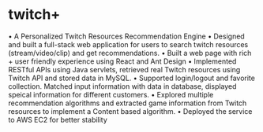 # twitch+
• A Personalized Twitch Resources Recommendation Engine
• Designed and built a full-stack web application for users to search twitch resources (stream/video/clip) and get recommendations.
• Built a web page with rich + user friendly experience using React and Ant Design
• Implemented RESTful APIs using Java servlets, retrieved real Twitch resources using Twitch API and stored data in MySQL.
• Supported login/logout and favorite collection. Matched input information with data in database, displayed speical information for different customers.
• Explored multiple recommendation algorithms and extracted game information from Twitch resources to implement a Content based algorithm.
• Deployed the service to AWS EC2 for better stability
